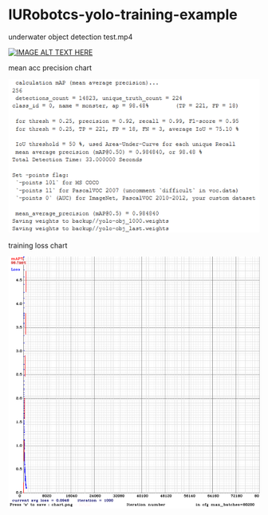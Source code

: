 # IURobotcs-yolo-training-example


underwater object detection test.mp4

[![IMAGE ALT TEXT HERE](https://img.youtube.com/vi/qct8qz-YiIY/0.jpg)](https://www.youtube.com/watch?v=qct8qz-YiIY)


mean acc precision chart

<img src="./script/mAP.PNG">

training loss chart

<img src="./script/chart.png">


